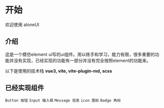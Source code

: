 # 开始
欢迎使用 aloneUI
## 介绍

这是一个模仿element ui写的ui组件。用以练手和学习，能力有限，很多重要的功能并没有实现，已经实现的功能有一部分并没有完全按照element的功能来。

以下是使用的技术栈 **vue3, vite, vite-plugin-md, scss**

## 已经实现组件

`Button 按钮` `Input 输入框` `Message 信息`  `icon 图标`  `Badge 角标`<br>

